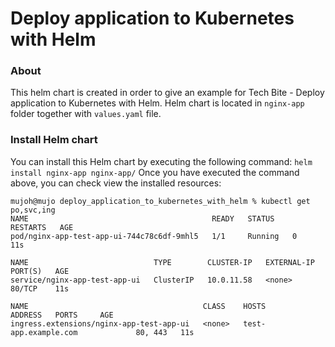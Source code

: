 # Deploy application to Kubernetes with Helm

### About

This helm chart is created in order to give an example for Tech Bite - Deploy application to Kubernetes with Helm. Helm chart is located in `nginx-app` folder together with `values.yaml` file. 

### Install Helm chart

You can install this Helm chart by executing the following command:
`helm install nginx-app nginx-app/`
Once you have executed the command above, you can check view the installed resources:
```
mujoh@mujo deploy_application_to_kubernetes_with_helm % kubectl get po,svc,ing
NAME                                         READY   STATUS    RESTARTS   AGE
pod/nginx-app-test-app-ui-744c78c6df-9mhl5   1/1     Running   0          11s

NAME                            TYPE        CLUSTER-IP   EXTERNAL-IP   PORT(S)   AGE
service/nginx-app-test-app-ui   ClusterIP   10.0.11.58   <none>        80/TCP    11s

NAME                                       CLASS    HOSTS                           ADDRESS   PORTS     AGE
ingress.extensions/nginx-app-test-app-ui   <none>   test-app.example.com             80, 443   11s
```